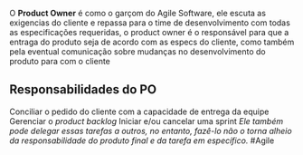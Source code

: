 O **Product Owner** é como o garçom do Agile Software, ele escuta as exigencias do cliente e repassa para o time de desenvolvimento com todas as especificações requeridas, o product owner é o responsável para que a entraga do produto seja de acordo com as especs do cliente, como também pela eventual comunicação sobre mudanças no desenvolvimento do produto para com o cliente

## Responsabilidades do PO
Conciliar o pedido do cliente com a capacidade de entrega da equipe
Gerenciar o *product backlog*
Iniciar e/ou cancelar uma sprint
*Ele também pode delegar essas tarefas a outros, no entanto, fazê-lo não o torna alheio da responsabilidade do produto final e da tarefa em específico.*
#Agile 
